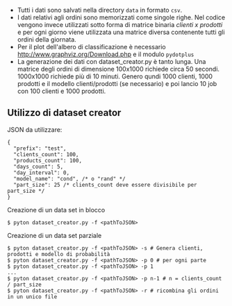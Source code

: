 - Tutti i dati sono salvati nella directory `data` in formato `csv`.
- I dati relativi agli ordini sono memorizzati come singole righe. Nel codice vengono invece utilizzati sotto forma di matrice binaria *clienti x prodotti* e per ogni giorno viene utilizzata una matrice diversa contenente tutti gli ordini della giornata.
- Per il plot dell'albero di classificazione è necessario http://www.graphviz.org/Download.php e il modulo `pydotplus`
- La generazione dei dati con dataset_creator.py è tanto lunga. Una matrice degli ordini di dimensione 100x1000 richiede circa 50 secondi. 1000x1000 richiede più di 10 minuti. Genero qundi 1000 clienti, 1000 prodotti e il modello clienti/prodotti (se necessario) e poi lancio 10 job con 100 clienti e 1000 prodotti.


## Utilizzo di dataset creator

JSON da utilizzare:
```
{
  "prefix": "test",
  "clients_count": 100,
  "products_count": 100,
  "days_count": 5,
  "day_interval": 0,
  "model_name": "cond", /* o "rand" */
  "part_size": 25 /* clients_count deve essere divisibile per part_size */
}
```

Creazione di un data set in blocco

```
$ pyton dataset_creator.py -f <pathToJSON>
```

Creazione di un data set parziale

```
$ pyton dataset_creator.py -f <pathToJSON> -s # Genera clienti, prodotti e modello di probabilità
$ pyton dataset_creator.py -f <pathToJSON> -p 0 # per ogni parte
$ pyton dataset_creator.py -f <pathToJSON> -p 1
... 
$ pyton dataset_creator.py -f <pathToJSON> -p n-1 # n = clients_count / part_size
$ pyton dataset_creator.py -f <pathToJSON> -r # ricombina gli ordini in un unico file
```

